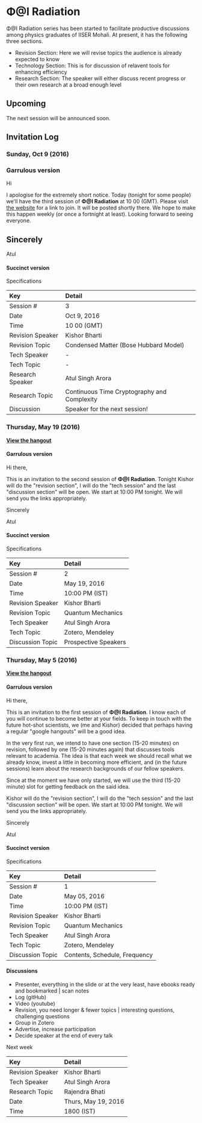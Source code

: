 # Φ@I Radiation

Φ@I Radiation series has been started to facilitate productive discussions among physics graduates of IISER Mohali. At present, it has the following three sections.
* Revision Section: Here we will revise topics the audience is already expected to know
* Technology Section: This is for discussion of relavent tools for enhancing efficiency
* Research Section: The speaker will either discuss recent progress or their own research at a broad enough level


## Upcoming
The next session will be announced soon.

<!-- The latest session is scheduled to be held on **Sunday Oct 9, 2016** at **10 00 (IST)**.  -->
<!-- Here is **[the participation link](https://hangouts.google.com/call/5hqs2mmpzbgr3ifldfoid2xfeee)** . -->
[//]: # (best way to comment apparantly)
<!-- Here is **[the participation link](https://hangouts.google.com/call/aqdwn7v2srgwzo4i26m4sja2a4e)** and **[this is the viewing link](http://youtu.be/mcgR67Ny19c)**. -->

## Invitation Log
### Sunday, Oct 9 (2016)
### Garrulous version
Hi

I apologise for the extremely short notice. Today (tonight for some people) we'll have the third session of **Φ@I Radiation** at 10 00 (GMT). Please visit [the website](github.com/toAtulArora/radiation) for a link to join. It will be posted shortly there. We hope to make this happen weekly (or once a fortnight at least). Looking forward to seeing everyone.

Sincerely
--
Atul


#### Succinct version

Specifications

|Key |Detail  |
|:--|:--|
|Session # | 3 |
|Date | Oct 9, 2016  |
|Time | 10 00 (GMT) |
| Revision Speaker | Kishor Bharti |
| Revision Topic | Condensed Matter (Bose Hubbard Model) |
| Tech Speaker | -  | 
| Tech Topic | - |
| Research Speaker | Atul Singh Arora |
| Research Topic | Continuous Time Cryptography and Complexity |
| Discussion | Speaker for the next session! |



### Thursday, May 19 (2016)
**[View the hangout](http://youtu.be/vXgu0eiObxE)**
#### Garrulous version
Hi there,

This is an invitation to the second session of **Φ@I Radiation**. Tonight Kishor will do the "revision section", I will do the "tech session" and the last "discussion section" will be open. We start at 10:00 PM tonight. We will send you the links appropriately.

Sincerely

Atul

#### Succinct version

Specifications

|Key |Detail  |
|:--|:--|
|Session # | 2 |
|Date | May 19, 2016  |
|Time | 10:00 PM (IST) |
| Revision Speaker | Kishor Bharti |
| Revision Topic | Quantum Mechanics |
| Tech Speaker | Atul Singh Arora | 
| Tech Topic | Zotero, Mendeley |
| Discussion Topic | Prospective Speakers |




### Thursday, May 5 (2016)

**[View the hangout](http://youtu.be/mcgR67Ny19c)**

#### Garrulous version
Hi there,

This is an invitation to the first session of **Φ@I Radiation**. I know each of you will continue to become better at your fields. To keep in touch with the future hot-shot scientists, we (me and Kishor) decided that perhaps having a regular "google hangouts" will be a good idea.

In the very first run, we intend to have one section (15-20 minutes) on revision, followed by one (15-20 minutes again) that discusses tools relevant to academia. The idea is that each week we should recall what we already know, invest a little in becoming more efficient, and (in the future sessions) learn about the research backgrounds of our fellow speakers.

Since at the moment we have only started, we will use the third (15-20 minute) slot for getting feedback on the said idea.

Kishor will do the "revision section", I will do the "tech session" and the last "discussion section" will be open. We start at 10:00 PM tonight. We will send you the links appropriately.

Sincerely

Atul

#### Succinct version

Specifications

|Key |Detail  |
|:--|:--|
|Session # | 1 |
|Date | May 05, 2016  |
|Time | 10:00 PM (IST) |
| Revision Speaker | Kishor Bharti |
| Revision Topic | Quantum Mechanics |
| Tech Speaker | Atul Singh Arora | 
| Tech Topic | Zotero, Mendeley |
| Discussion Topic | Contents, Schedule, Frequency |


#### Discussions

* Presenter, everything in the slide or at the very least, have ebooks ready and bookmarked | scan notes
* Log (gitHub)
* Video (youtube)
* Revision, you need longer & fewer topics | interesting questions, challenging questions
* Group in Zotero
* Advertise, increase participation
* Decide speaker at the end of every talk

Next week

|Key | Detail |
|:--|:--|
|Revision Speaker | Kishor Bharti |
|Tech Speaker | Atul Singh Arora |
|Research Topic | Rajendra Bhati |
|Date | Thurs, May 19, 2016 |
|Time | 1800 (IST) |
